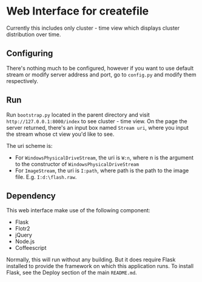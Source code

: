 
Web Interface for createfile
====

Currently this includes only cluster - time view which displays cluster
distribution over time.

Configuring
----
There's nothing much to be configured, however if you want to use default
stream or modify server address and port, go to `config.py` and modify them
respectively.

Run
----
Run `bootstrap.py` located in the parent directory and
visit `http://127.0.0.1:8000/index` to see cluster - time view.
On the page the server returned, there's an input box named `Stream uri`,
where you input the stream whose ct view you'd like to see.

The uri scheme is:
* For `WindowsPhysicalDriveStream`, the uri is `W:n`, where n is the argument
to the constructor of `WindowsPhysicalDriveStream`
* For `ImageStream`, the uri is `I:path`, where path is the path to the image
file. E.g. `I:d:\flash.raw`.

Dependency
----
This web interface make use of the following component:
* Flask
* Flotr2
* jQuery
* Node.js
* Coffeescript

Normally, this will run without any building.
But it does require Flask installed to provide the framework on which this
application runs. To install Flask, see the Deploy section of the main
`README.md`.

